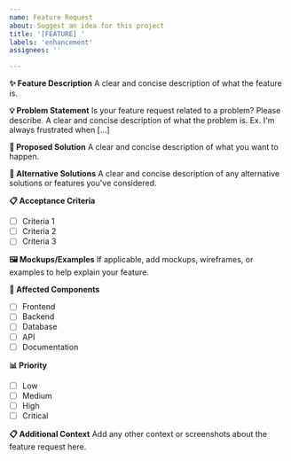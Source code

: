 ```yaml
---
name: Feature Request
about: Suggest an idea for this project
title: '[FEATURE] '
labels: 'enhancement'
assignees: ''

---
```


**✨ Feature Description**
A clear and concise description of what the feature is.

**💡 Problem Statement**
Is your feature request related to a problem? Please describe.
A clear and concise description of what the problem is. Ex. I'm always frustrated when [...]

**🎯 Proposed Solution**
A clear and concise description of what you want to happen.

**🔄 Alternative Solutions**
A clear and concise description of any alternative solutions or features you've considered.

**📋 Acceptance Criteria**
- [ ] Criteria 1
- [ ] Criteria 2
- [ ] Criteria 3

**🖼️ Mockups/Examples**
If applicable, add mockups, wireframes, or examples to help explain your feature.

**📱 Affected Components**
- [ ] Frontend
- [ ] Backend
- [ ] Database
- [ ] API
- [ ] Documentation

**📊 Priority**
- [ ] Low
- [ ] Medium
- [ ] High
- [ ] Critical

**📋 Additional Context**
Add any other context or screenshots about the feature request here.
